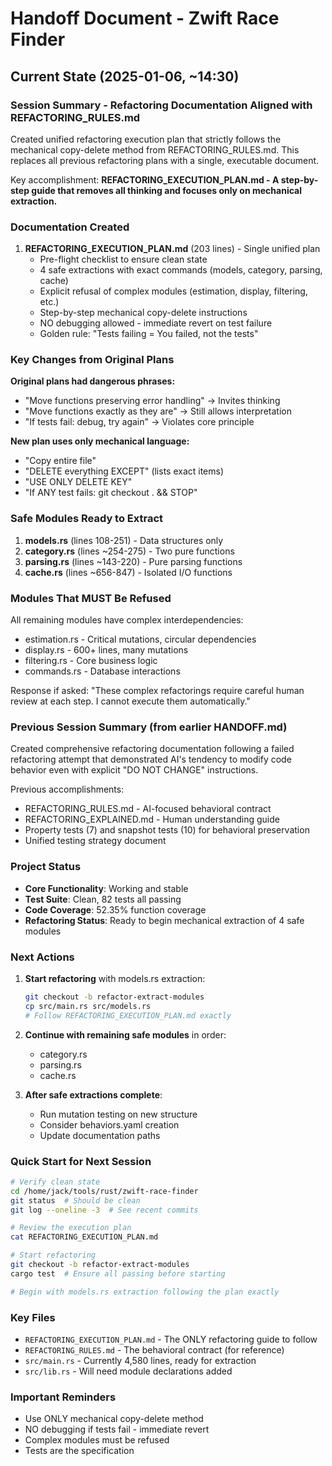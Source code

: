 # Handoff Document - Zwift Race Finder

## Current State (2025-01-06, ~14:30)

### Session Summary - Refactoring Documentation Aligned with REFACTORING_RULES.md

Created unified refactoring execution plan that strictly follows the mechanical copy-delete method from REFACTORING_RULES.md. This replaces all previous refactoring plans with a single, executable document.

Key accomplishment: **REFACTORING_EXECUTION_PLAN.md - A step-by-step guide that removes all thinking and focuses only on mechanical extraction.**

### Documentation Created

1. **REFACTORING_EXECUTION_PLAN.md** (203 lines) - Single unified plan
   - Pre-flight checklist to ensure clean state
   - 4 safe extractions with exact commands (models, category, parsing, cache)
   - Explicit refusal of complex modules (estimation, display, filtering, etc.)
   - Step-by-step mechanical copy-delete instructions
   - NO debugging allowed - immediate revert on test failure
   - Golden rule: "Tests failing = You failed, not the tests"

### Key Changes from Original Plans

**Original plans had dangerous phrases:**
- "Move functions preserving error handling" → Invites thinking
- "Move functions exactly as they are" → Still allows interpretation
- "If tests fail: debug, try again" → Violates core principle

**New plan uses only mechanical language:**
- "Copy entire file"
- "DELETE everything EXCEPT" (lists exact items)
- "USE ONLY DELETE KEY"
- "If ANY test fails: git checkout . && STOP"

### Safe Modules Ready to Extract

1. **models.rs** (lines 108-251) - Data structures only
2. **category.rs** (lines ~254-275) - Two pure functions
3. **parsing.rs** (lines ~143-220) - Pure parsing functions
4. **cache.rs** (lines ~656-847) - Isolated I/O functions

### Modules That MUST Be Refused

All remaining modules have complex interdependencies:
- estimation.rs - Critical mutations, circular dependencies
- display.rs - 600+ lines, many mutations
- filtering.rs - Core business logic
- commands.rs - Database interactions

Response if asked: "These complex refactorings require careful human review at each step. I cannot execute them automatically."

### Previous Session Summary (from earlier HANDOFF.md)

Created comprehensive refactoring documentation following a failed refactoring attempt that demonstrated AI's tendency to modify code behavior even with explicit "DO NOT CHANGE" instructions.

Previous accomplishments:
- REFACTORING_RULES.md - AI-focused behavioral contract
- REFACTORING_EXPLAINED.md - Human understanding guide
- Property tests (7) and snapshot tests (10) for behavioral preservation
- Unified testing strategy document

### Project Status
- **Core Functionality**: Working and stable
- **Test Suite**: Clean, 82 tests all passing
- **Code Coverage**: 52.35% function coverage
- **Refactoring Status**: Ready to begin mechanical extraction of 4 safe modules

### Next Actions

1. **Start refactoring** with models.rs extraction:
   ```bash
   git checkout -b refactor-extract-modules
   cp src/main.rs src/models.rs
   # Follow REFACTORING_EXECUTION_PLAN.md exactly
   ```

2. **Continue with remaining safe modules** in order:
   - category.rs
   - parsing.rs  
   - cache.rs

3. **After safe extractions complete**:
   - Run mutation testing on new structure
   - Consider behaviors.yaml creation
   - Update documentation paths

### Quick Start for Next Session
```bash
# Verify clean state
cd /home/jack/tools/rust/zwift-race-finder
git status  # Should be clean
git log --oneline -3  # See recent commits

# Review the execution plan
cat REFACTORING_EXECUTION_PLAN.md

# Start refactoring
git checkout -b refactor-extract-modules
cargo test  # Ensure all passing before starting

# Begin with models.rs extraction following the plan exactly
```

### Key Files
- `REFACTORING_EXECUTION_PLAN.md` - The ONLY refactoring guide to follow
- `REFACTORING_RULES.md` - The behavioral contract (for reference)
- `src/main.rs` - Currently 4,580 lines, ready for extraction
- `src/lib.rs` - Will need module declarations added

### Important Reminders
- Use ONLY mechanical copy-delete method
- NO debugging if tests fail - immediate revert
- Complex modules must be refused
- Tests are the specification